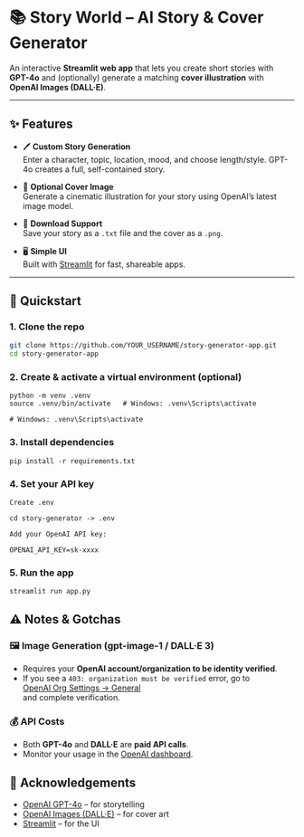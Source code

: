 # 📚 Story World – AI Story & Cover Generator

An interactive **Streamlit web app** that lets you create short stories with **GPT-4o** and (optionally) generate a matching **cover illustration** with **OpenAI Images (DALL·E)**.

---

## ✨ Features

- 🖊️ **Custom Story Generation**  
  Enter a character, topic, location, mood, and choose length/style. GPT-4o creates a full, self-contained story.

- 🎨 **Optional Cover Image**  
  Generate a cinematic illustration for your story using OpenAI’s latest image model.

- 💾 **Download Support**  
  Save your story as a `.txt` file and the cover as a `.png`.

- 🖥️ **Simple UI**  
  Built with [Streamlit](https://streamlit.io/) for fast, shareable apps.

---

## 🚀 Quickstart

### 1. Clone the repo
```bash
git clone https://github.com/YOUR_USERNAME/story-generator-app.git
cd story-generator-app
```

### 2. Create & activate a virtual environment (optional)
```
python -m venv .venv
source .venv/bin/activate   # Windows: .venv\Scripts\activate
```

```
# Windows: .venv\Scripts\activate
```

### 3. Install dependencies
```
pip install -r requirements.txt
```

### 4. Set your API key
```
Create .env 

cd story-generator -> .env

Add your OpenAI API key:

OPENAI_API_KEY=sk-xxxx
```

### 5. Run the app
```
streamlit run app.py
```

## ⚠️ Notes & Gotchas

### 🖼️ Image Generation (gpt-image-1 / DALL·E 3)
- Requires your **OpenAI account/organization to be identity verified**.  
- If you see a `403: organization must be verified` error, go to  
  [OpenAI Org Settings → General](https://platform.openai.com/settings/organization/general)  
  and complete verification.

### 💰 API Costs
- Both **GPT-4o** and **DALL·E** are **paid API calls**.  
- Monitor your usage in the [OpenAI dashboard](https://platform.openai.com/).


## 🙌 Acknowledgements

- [OpenAI GPT-4o](https://platform.openai.com/) – for storytelling  
- [OpenAI Images (DALL·E)](https://platform.openai.com/docs/guides/images) – for cover art  
- [Streamlit](https://streamlit.io/) – for the UI  

